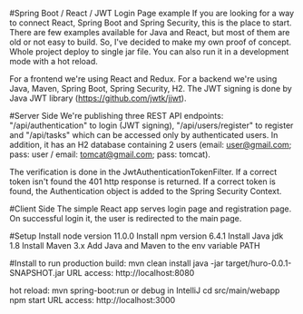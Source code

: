 #Spring Boot / React / JWT Login Page example
If you are looking for a way to connect React, Spring Boot and Spring Security, this is the place to start. There are 
few examples available for Java and React, but most of them are old or not easy to build. So, I've decided to make my own proof of concept. 
Whole project deploy to single jar file. You can also run it in a development mode with a hot reload.

For a frontend we're using React and Redux. For a backend we're using Java, Maven, Spring Boot, Spring Security, H2. The JWT signing is 
done by Java JWT library (https://github.com/jwtk/jjwt). 

#Server Side
We're publishing three REST API endpoints: "/api/authentication" to login (JWT signing), "/api/users/register" to register and "/api/tasks" which can be accessed only by authenticated users. 
In addition, it has an H2 database containing 2 users (email: user@gmail.com; pass: user / email: tomcat@gmail.com; pass: tomcat).

The verification is done in the JwtAuthenticationTokenFilter. If a correct token isn't found the 401 http response is returned. 
If a correct token is found, the Authentication object is added to the Spring Security Context.

#Client Side
The simple React app serves login page and registration page. On successful login it, the user is redirected to the main page.

#Setup
Install node version 11.0.0
Install npm version 6.4.1
Install Java jdk 1.8
Install Maven 3.x
Add Java and Maven to the env variable PATH

#Install
to run production build:
mvn clean install
java -jar target/huro-0.0.1-SNAPSHOT.jar
URL access: http://localhost:8080

hot reload:
mvn spring-boot:run or debug in IntelliJ
cd src/main/webapp
npm start
URL access: http://localhost:3000